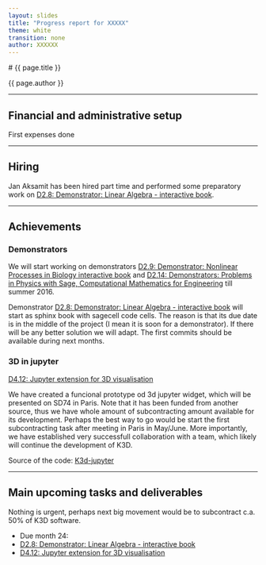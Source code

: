 ```yaml
---
layout: slides
title: "Progress report for XXXXX"
theme: white
transition: none
author: XXXXXX
---
```


<section data-markdown data-separator="^---\n" data-separator-vertical="^--\n">
# {{ page.title }}

{{ page.author }}

---

## Financial and administrative setup

First expenses done

---

## Hiring

Jan Aksamit has been hired part time and performed some preparatory work on [D2.8: Demonstrator: Linear Algebra - interactive book](https://github.com/OpenDreamKit/OpenDreamKit/issues/48).

---

## Achievements

### Demonstrators

We will start working on demonstrators [D2.9: Demonstrator: Nonlinear Processes in Biology interactive book](https://github.com/OpenDreamKit/OpenDreamKit/issues/49) and [D2.14: Demonstrators: Problems in Physics with Sage, Computational Mathematics for Engineering](https://github.com/OpenDreamKit/OpenDreamKit/issues/39)  till summer 2016.

Demonstrator [D2.8: Demonstrator: Linear Algebra - interactive book](https://github.com/OpenDreamKit/OpenDreamKit/issues/48) will start as sphinx book with sagecell code cells. The reason is that its due date is in the middle of the project (I mean it is soon for a demonstrator). If there will be any better solution we will adapt.  The first commits should be available during next months.

### 3D in jupyter

[D4.12: Jupyter extension for 3D visualisation](https://github.com/OpenDreamKit/OpenDreamKit/issues/86)

We have created a funcional prototype od 3d jupyter widget, which will be presented on SD74 in Paris.
Note that it has been funded from another source, thus we have whole amount of subcontracting amount available for its development. Perhaps the best way to go would be start the first subcontracting task after meeting in Paris in May/June.
More importantly, we have established very successfull collaboration with a team, which likely will continue the development of K3D.

Source of the code: [K3d-jupyter](https://github.com/K3D-tools/K3D-jupyter)

---

## Main upcoming tasks and deliverables

Nothing is urgent, perhaps next big movement would be to subcontract c.a. 50% of  K3D software.

-    Due month 24:
  - [D2.8: Demonstrator: Linear Algebra - interactive book](https://github.com/OpenDreamKit/OpenDreamKit/issues/48)
  - [D4.12: Jupyter extension for 3D visualisation](https://github.com/OpenDreamKit/OpenDreamKit/issues/86)

</section>
